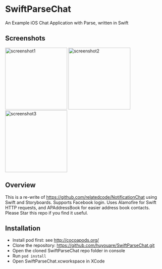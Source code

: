 # SwiftParseChat
An Example iOS Chat Application with Parse, written in Swift

## Screenshots
<img src="./Screenshots/screenshot1.png" alt="screenshot1" width="200" />
<img src="./Screenshots/screenshot2.png" alt="screenshot2" width="200" />
<img src="./Screenshots/screenshot3.png" alt="screenshot3" width="200" />

## Overview
This is a re-write of https://github.com/relatedcode/NotificationChat using Swift and Storyboards. Supports Facebook login.
Uses Alamofire for Swift HTTP requests, and APAddressBook for easier address book contacts. Please Star this repo if you find it useful.

## Installation
- Install pod first: see http://cocoapods.org/
- Clone the repository: https://github.com/huyouare/SwiftParseChat.git
- Open the cloned SwiftParseChat repo folder in console
- Run `pod install`
- Open SwiftParseChat.xcworkspace in XCode
